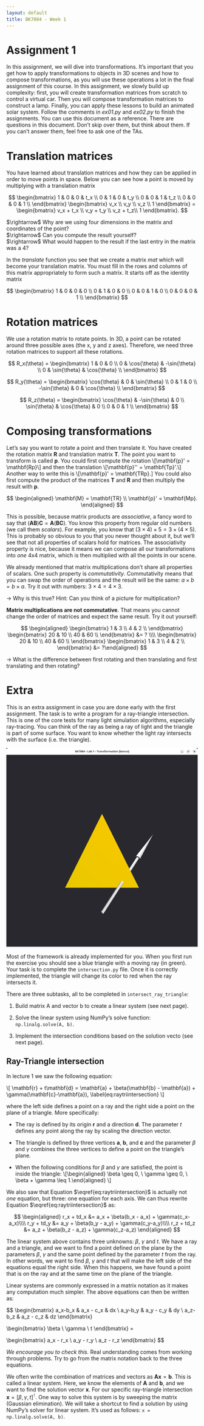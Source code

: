 ```yaml
---
layout: default
title: BK7084 - Week 1
---
```


# Assignment 1
In this assignment, we will dive into transformations. It’s
important that you get how to apply transformations to objects in 3D
scenes and how to compose transformations, as you will use these
operations a lot in the final assignment of this course. In this
assignment, we slowly build up complexity: first, you will create
transformation matrices from scratch to control a virtual car. Then you
will compose transformation matrices to construct a lamp. Finally, you
can apply these lessons to build an animated solar system. Follow the
comments in *ex01.py* and *ex02.py* to finish the
assignments. You can use this document as a reference. There are
questions in this document. Don’t skip over them, but think about them.
If you can’t answer them, feel free to ask one of the TAs.

# Translation matrices

You have learned about translation matrices and how they can be applied
in order to move points in space. Below you can see how a point is moved
by multiplying with a translation matrix

$$
\begin{bmatrix}
 1 & 0 & 0 & t_x \\
 0 & 1 & 0 & t_y \\
 0 & 0 & 1 & t_z \\
 0 & 0 & 0 & 1 \\
\end{bmatrix}
\begin{bmatrix}
 v_x \\
 v_y \\
 v_z \\
 1
\end{bmatrix} =
\begin{bmatrix}
 v_x + t_x \\
 v_y + t_y \\
 v_z + t_z\\
 1
\end{bmatrix}.
$$

\$\rightarrow\$ Why are we using four dimensions in the matrix and
coordinates of the point?  
\$\rightarrow\$ Can you compute the result yourself?  
\$\rightarrow\$ What would happen to the result if the last entry in the
matrix was a 4?

In the *translate* function you see that we create a matrix *mat* which
will become your translation matrix. You must fill in the rows and
columns of this matrix appropriately to form such a matrix. It starts
off as the identity matrix

$$
\begin{bmatrix}
 1 & 0 & 0 & 0 \\
 0 & 1 & 0 & 0 \\
 0 & 0 & 1 & 0 \\
 0 & 0 & 0 & 1 \\
\end{bmatrix}
$$

# Rotation matrices

We use a rotation matrix to rotate points. In 3D, a point can be rotated
around three possible axes (the x, y and z axes). Therefore, we need
three rotation matrices to support all these rotations.

$$
R_x(\theta) = \begin{bmatrix}
 1 & 0 & 0 \\
 0 & \cos{\theta} & -\sin{\theta} \\
 0 & \sin{\theta} & \cos{\theta} \\
\end{bmatrix}
$$

$$
R_y(\theta) = \begin{bmatrix}
 \cos{\theta} & 0 & \sin{\theta} \\
 0 & 1 & 0 \\
 -\sin{\theta} & 0 & \cos{\theta} \\
\end{bmatrix}
$$

$$
R_z(\theta) = \begin{bmatrix}
 \cos{\theta} & -\sin{\theta} & 0 \\
 \sin{\theta} & \cos{\theta} & 0 \\
 0 & 0 & 1 \\
\end{bmatrix}
$$

# Composing transformations

Let’s say you want to rotate a point and then translate it. You have
created the rotation matrix $\mathbf{R}$ and translation matrix
$\mathbf{T}$. The point you want to transform is called
$\mathbf{p}$. You could first compute the rotation
\\[\mathbf{p}' = \mathbf{Rp}\\] and then the translation
\\[\mathbf{p}'' = \mathbf{Tp}'.\\] Another way to write this is
\\[\mathbf{p}' = \\mathbf{TRp}.\] You could also first compute the product
of the matrices $\mathbf{T}$ and $\mathbf{R}$ and then multiply the
result with $\mathbf{p}$.

$$
\begin{aligned}
    \mathbf{M} = \mathbf{TR} \\
    \mathbf{p}' = \mathbf{Mp}.
\end{aligned}
$$

This is possible, because matrix products are *associative*, a fancy
word to say that $(\mathbf{AB})\mathbf{C} = \mathbf{A}(\mathbf{BC})$.
You know this property from regular old numbers (we call them
*scalars*). For example, you know that
$(3 \times 4) \times 5 = 3 \times (4 \times 5)$. This is probably so
obvious to you that you never thought about it, but we’ll see that not
all properties of scalars hold for matrices. The associativity property
is nice, because it means we can compose all our transformations into
*one* 4x4 matrix, which is then multiplied with all the points in our
scene.

We already mentioned that matrix multiplications don’t share all
properties of scalars. One such property is *commutativity*.
Commutativity means that you can swap the order of operations and the
result will be the same: $a \times b = b \times a$. Try it out with
numbers: $3 \times 4 = 4 \times 3$.

$\rightarrow$ Why is this true? Hint: Can you think of a picture for
multiplication?

**Matrix multiplications are not commutative**. That means you cannot
change the order of matrices and expect the same result. Try it out
yourself:

$$
\begin{aligned}
    \begin{bmatrix}
     1 & 3  \\
     4 & 2  \\
    \end{bmatrix} 
    \begin{bmatrix}
     20 & 10  \\
     40 & 60  \\
    \end{bmatrix} &= ? \\\\
    \begin{bmatrix}
     20 & 10  \\
     40 & 60  \\
    \end{bmatrix}
    \begin{bmatrix}
     1 & 3  \\
     4 & 2  \\
    \end{bmatrix} 
    &= ?\end{aligned}
$$

$\rightarrow$ What is the difference between first rotating and then
translating and first translating and then rotating?

# Extra

This is an extra assignment in case you are done early with the first assignment. The task is to write a program for a ray-triangle
intersection. This is one of the core tests for many light simulation
algorithms, especially ray-tracing. You can think of the ray as being a
ray of light and the triangle is part of some surface. You want to know
whether the light ray intersects with the surface (i.e. the triangle).

![Starting Situation](../assets/images/assignment1/window.png)

Most of the framework is already implemented for you. When you first run
the exercise you should see a blue triangle with a moving ray (in
green). Your task is to complete the `intersection.py` file. Once it is
correctly implemented, the triangle will change its color to red when
the ray intersects it.

There are three subtasks, all to be completed in
`intersect_ray_triangle`:

1.  Build matrix A and vector b to create a linear system (see next
    page).

2.  Solve the linear system using NumPy’s solve function:
    `np.linalg.solve(A, b)`.

3.  Implement the intersection conditions based on the solution vecto
    (see next page).

## Ray-Triangle intersection

In lecture 1 we saw the following equation:

\\[
  \mathbf{r} + t\mathbf{d} = \mathbf{a} + \beta(\mathbf{b} - \mathbf{a}) + \gamma(\mathbf{c}-\mathbf{a}),
  \label{eq:raytriintersection}
\\]

where the left side defines a point on a
ray and the right side a point on the plane of a triangle. More
specifically:

  - The ray is defined by its origin $\mathbf{r}$ and a direction
    $\mathbf{d}$. The parameter $t$ defines any point along the ray
    by scaling the direction vector.

  - The triangle is defined by three vertices $\mathbf{a}$,
    $\mathbf{b}$, and $\mathbf{c}$ and the parameter $\beta$ and
    $\gamma$ combines the three vertices to define a point on the
    triangle’s plane.

  - When the following conditions for $\beta$ and $\gamma$ are
    satisfied, the point is inside the triangle: 
    \\[\begin{aligned}
    \beta \geq 0, \\
    \gamma \geq 0, \\
    \beta + \gamma \leq 1.\end{aligned}
    \\]

We also saw that Equation
$\eqref{eq:raytriintersection}$ is actually not
*one* equation, but three: one equation for each axis. We can thus
rewrite Equation $\eqref{eq:raytriintersection}$ as:

$$
\begin{aligned}
r_x + td_x &= a_x + \beta(b_x - a_x) + \gamma(c_x-a_x)\\\\
r_y + td_y &= a_y + \beta(b_y - a_y) + \gamma(c_y-a_y)\\\\
r_z + td_z &= a_z + \beta(b_z - a_z) + \gamma(c_z-a_z)
\end{aligned}
$$

The linear system above contains three unknowns: $\beta$, $\gamma$
and $t$. We have a ray and a triangle, and we want to find a point
defined on the plane by the parameters $\beta$, $\gamma$ and the
same point defined by the parameter $t$ from the ray. In other words,
we want to find $\beta$, $\gamma$ and $t$ that will make the left
side of the equations equal the right side. When this happens, we have
found a point that is on the ray and at the same time on the plane of
the triangle.

Linear systems are commonly expressed in a matrix notation as it makes
any computation much simpler. The above equations can then be written
as:

$$
\begin{bmatrix}
 a_x-b_x & a_x - c_x & dx \\
 a_y-b_y & a_y - c_y & dy \\
 a_z-b_z & a_z - c_z & dz
\end{bmatrix}

\begin{bmatrix}
 \beta \\
 \gamma \\
 t
\end{bmatrix} =

\begin{bmatrix}
 a_x - r_x \\
 a_y - r_y \\
 a_z - r_z
\end{bmatrix}
$$

*We encourage you to check this.* Real understanding comes from working
through problems. Try to go from the matrix notation back to the three
equations.

We often write the combination of matrices and vectors as
$\mathbf{Ax} = \mathbf{b}$. This is called a linear system. Here, we
know the elements of $\mathbf{A}$ and $\mathbf{b}$, and we want to
find the solution vector $\mathbf{x}$. For our specific ray-triangle
intersection $\mathbf{x} = [\beta, \gamma, t]^\intercal$. One way to
solve this system is by sweeping the matrix (Gaussian elimination). We
will take a shortcut to find a solution by using NumPy’s solver for
linear system. It’s used as follows: `x = np.linalg.solve(A, b)`.

